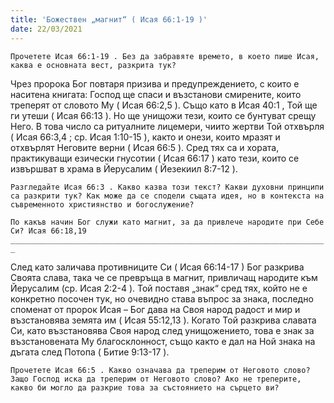 ```yaml
---
title: 'Божествен „магнит“ ( Исая 66:1-19 )'
date: 22/03/2021
---
```


`Прочетете Исая 66:1-19 . Без да забравяте времето, в което пише Исая, каква е основната вест, разкрита тук?`

Чрез пророка Бог повтаря призива и предупреждението, с които е наситена книгата: Господ ще спаси и възстанови смирените, които треперят от словото Му ( Исая 66:2,5 ). Също като в Исая 40:1 , Той ще ги утеши ( Исая 66:13 ). Но ще унищожи тези, които се бунтуват срещу Него. В това число са ритуалните лицемери, чиито жертви Той отхвърля ( Исая 66:3,4 ; ср. Исая 1:10-15 ), както и онези, които мразят и отхвърлят Неговите верни ( Исая 66:5 ). Сред тях са и хората, практикуващи езически гнусотии ( Исая 66:17 ) като тези, които се извършват в храма в Йерусалим ( Йезекиил 8:7-12 ).

`Разгледайте Исая 66:3 . Какво казва този текст? Какви духовни принципи са разкрити тук? Как може да се сподели същата идея, но в контекста на съвременното християнство и богослужение?`

`По какъв начин Бог служи като магнит, за да привлече народите при Себе Си? Исая 66:18,19                  _______________________________________________________________________`

След като заличава противниците Си ( Исая 66:14-17 ) Бог разкрива Своята слава, така че се превръща в магнит, привличащ народите към Йерусалим (ср. Исая 2:2-4 ). Той поставя „знак“ сред тях, който не е конкретно посочен тук, но очевидно става въпрос за знака, последно споменат от пророк Исая – Бог дава на Своя народ радост и мир и възстановява земята им ( Исая 55:12,13 ). Когато Той разкрива славата Си, като възстановява Своя народ след унищожението, това е знак за възстановената Му благосклонност, също както е дал на Ной знака на дъгата след Потопа ( Битие 9:13-17 ).

`Прочетете Исая 66:5 . Какво означава да треперим от Неговото слово? Защо Господ иска да треперим от Неговото слово? Ако не треперите, какво би могло да разкрие това за състоянието на сърцето ви?`